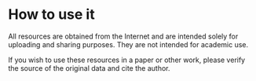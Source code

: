 # How to use it
All resources are obtained from the Internet and are intended solely for uploading and sharing purposes. They are not intended for academic use. 

If you wish to use these resources in a paper or other work, please verify the source of the original data and cite the author.
